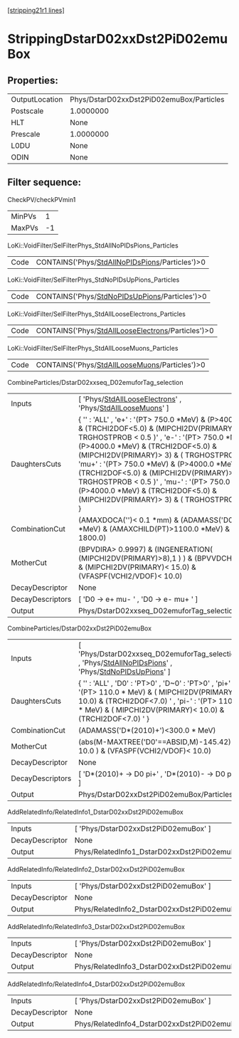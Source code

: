 [[stripping21r1 lines]](./stripping21r1-index)

# StrippingDstarD02xxDst2PiD02emuBox

## Properties:

|                |                                          |
|----------------|------------------------------------------|
| OutputLocation | Phys/DstarD02xxDst2PiD02emuBox/Particles |
| Postscale      | 1.0000000                                |
| HLT            | None                                     |
| Prescale       | 1.0000000                                |
| L0DU           | None                                     |
| ODIN           | None                                     |

## Filter sequence:

CheckPV/checkPVmin1

|        |     |
|--------|-----|
| MinPVs | 1   |
| MaxPVs | -1  |

LoKi::VoidFilter/SelFilterPhys_StdAllNoPIDsPions_Particles

|      |                                                                                                      |
|------|------------------------------------------------------------------------------------------------------|
| Code | CONTAINS('Phys/[StdAllNoPIDsPions](./stripping21r1-commonparticles-stdallnopidspions)/Particles')\>0 |

LoKi::VoidFilter/SelFilterPhys_StdNoPIDsUpPions_Particles

|      |                                                                                                    |
|------|----------------------------------------------------------------------------------------------------|
| Code | CONTAINS('Phys/[StdNoPIDsUpPions](./stripping21r1-commonparticles-stdnopidsuppions)/Particles')\>0 |

LoKi::VoidFilter/SelFilterPhys_StdAllLooseElectrons_Particles

|      |                                                                                                            |
|------|------------------------------------------------------------------------------------------------------------|
| Code | CONTAINS('Phys/[StdAllLooseElectrons](./stripping21r1-commonparticles-stdalllooseelectrons)/Particles')\>0 |

LoKi::VoidFilter/SelFilterPhys_StdAllLooseMuons_Particles

|      |                                                                                                    |
|------|----------------------------------------------------------------------------------------------------|
| Code | CONTAINS('Phys/[StdAllLooseMuons](./stripping21r1-commonparticles-stdallloosemuons)/Particles')\>0 |

CombineParticles/DstarD02xxseq_D02emuforTag_selection

|                  |                                                                                                                                                                                                                                                                                                                                                                                                                                                                                                                      |
|------------------|----------------------------------------------------------------------------------------------------------------------------------------------------------------------------------------------------------------------------------------------------------------------------------------------------------------------------------------------------------------------------------------------------------------------------------------------------------------------------------------------------------------------|
| Inputs           | [ 'Phys/[StdAllLooseElectrons](./stripping21r1-commonparticles-stdalllooseelectrons)' , 'Phys/[StdAllLooseMuons](./stripping21r1-commonparticles-stdallloosemuons)' ]                                                                                                                                                                                                                                                                                                                                              |
| DaughtersCuts    | { '' : 'ALL' , 'e+' : '(PT\> 750.0 \*MeV) & (P\>4000.0 \*MeV) & (TRCHI2DOF\<5.0) & (MIPCHI2DV(PRIMARY)\> 3) & ( TRGHOSTPROB \< 0.5 )' , 'e-' : '(PT\> 750.0 \*MeV) & (P\>4000.0 \*MeV) & (TRCHI2DOF\<5.0) & (MIPCHI2DV(PRIMARY)\> 3) & ( TRGHOSTPROB \< 0.5 )' , 'mu+' : '(PT\> 750.0 \*MeV) & (P\>4000.0 \*MeV) & (TRCHI2DOF\<5.0) & (MIPCHI2DV(PRIMARY)\> 3) & ( TRGHOSTPROB \< 0.5 )' , 'mu-' : '(PT\> 750.0 \*MeV) & (P\>4000.0 \*MeV) & (TRCHI2DOF\<5.0) & (MIPCHI2DV(PRIMARY)\> 3) & ( TRGHOSTPROB \< 0.5 )' } |
| CombinationCut   | (AMAXDOCA('')\< 0.1 \*mm) & (ADAMASS('D0')\< 300 \*MeV) & (AMAXCHILD(PT)\>1100.0 \*MeV) & (APT\> 1800.0)                                                                                                                                                                                                                                                                                                                                                                                                             |
| MotherCut        | (BPVDIRA\> 0.9997) & (INGENERATION( (MIPCHI2DV(PRIMARY)\>8),1 ) ) & (BPVVDCHI2\> 20.0) & (MIPCHI2DV(PRIMARY)\< 15.0) & (VFASPF(VCHI2/VDOF)\< 10.0)                                                                                                                                                                                                                                                                                                                                                                   |
| DecayDescriptor  | None                                                                                                                                                                                                                                                                                                                                                                                                                                                                                                                 |
| DecayDescriptors | [ 'D0 -\> e+ mu- ' , 'D0 -\> e- mu+ ' ]                                                                                                                                                                                                                                                                                                                                                                                                                                                                            |
| Output           | Phys/DstarD02xxseq_D02emuforTag_selection/Particles                                                                                                                                                                                                                                                                                                                                                                                                                                                                  |

CombineParticles/DstarD02xxDst2PiD02emuBox

|                  |                                                                                                                                                                                                                         |
|------------------|-------------------------------------------------------------------------------------------------------------------------------------------------------------------------------------------------------------------------|
| Inputs           | [ 'Phys/DstarD02xxseq_D02emuforTag_selection' , 'Phys/[StdAllNoPIDsPions](./stripping21r1-commonparticles-stdallnopidspions)' , 'Phys/[StdNoPIDsUpPions](./stripping21r1-commonparticles-stdnopidsuppions)' ]         |
| DaughtersCuts    | { '' : 'ALL' , 'D0' : 'PT\>0' , 'D~0' : 'PT\>0' , 'pi+' : '(PT\> 110.0 \* MeV) & ( MIPCHI2DV(PRIMARY)\< 10.0) & (TRCHI2DOF\<7.0) ' , 'pi-' : '(PT\> 110.0 \* MeV) & ( MIPCHI2DV(PRIMARY)\< 10.0) & (TRCHI2DOF\<7.0) ' } |
| CombinationCut   | (ADAMASS('D\*(2010)+')\<300.0 \* MeV)                                                                                                                                                                                   |
| MotherCut        | (abs(M-MAXTREE('D0'==ABSID,M)-145.42) \< 10.0 ) & (VFASPF(VCHI2/VDOF)\< 10.0)                                                                                                                                           |
| DecayDescriptor  | None                                                                                                                                                                                                                    |
| DecayDescriptors | [ 'D\*(2010)+ -\> D0 pi+' , 'D\*(2010)- -\> D0 pi-' ]                                                                                                                                                                 |
| Output           | Phys/DstarD02xxDst2PiD02emuBox/Particles                                                                                                                                                                                |

AddRelatedInfo/RelatedInfo1_DstarD02xxDst2PiD02emuBox

|                 |                                                       |
|-----------------|-------------------------------------------------------|
| Inputs          | [ 'Phys/DstarD02xxDst2PiD02emuBox' ]                |
| DecayDescriptor | None                                                  |
| Output          | Phys/RelatedInfo1_DstarD02xxDst2PiD02emuBox/Particles |

AddRelatedInfo/RelatedInfo2_DstarD02xxDst2PiD02emuBox

|                 |                                                       |
|-----------------|-------------------------------------------------------|
| Inputs          | [ 'Phys/DstarD02xxDst2PiD02emuBox' ]                |
| DecayDescriptor | None                                                  |
| Output          | Phys/RelatedInfo2_DstarD02xxDst2PiD02emuBox/Particles |

AddRelatedInfo/RelatedInfo3_DstarD02xxDst2PiD02emuBox

|                 |                                                       |
|-----------------|-------------------------------------------------------|
| Inputs          | [ 'Phys/DstarD02xxDst2PiD02emuBox' ]                |
| DecayDescriptor | None                                                  |
| Output          | Phys/RelatedInfo3_DstarD02xxDst2PiD02emuBox/Particles |

AddRelatedInfo/RelatedInfo4_DstarD02xxDst2PiD02emuBox

|                 |                                                       |
|-----------------|-------------------------------------------------------|
| Inputs          | [ 'Phys/DstarD02xxDst2PiD02emuBox' ]                |
| DecayDescriptor | None                                                  |
| Output          | Phys/RelatedInfo4_DstarD02xxDst2PiD02emuBox/Particles |
